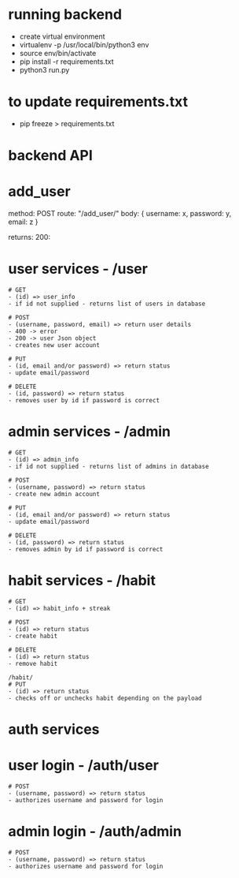 # running backend

- create virtual environment
- virtualenv -p /usr/local/bin/python3 env
- source env/bin/activate
- pip install -r requirements.txt
- python3 run.py

# to update requirements.txt
- pip freeze > requirements.txt

# backend API

# add_user
method: POST
route: "/add_user/"
body: {
	username: x, 
	password: y,  
	email: z
}

returns: 
200: 

# user services - /user
	# GET
	- (id) => user_info
	- if id not supplied - returns list of users in database

	# POST
	- (username, password, email) => return user details
	- 400 -> error
	- 200 -> user Json object
	- creates new user account

	# PUT 
	- (id, email and/or password) => return status
	- update email/password

	# DELETE
	- (id, password) => return status
	- removes user by id if password is correct


# admin services - /admin
	# GET
	- (id) => admin_info
	- if id not supplied - returns list of admins in database

	# POST
	- (username, password) => return status
	- create new admin account

	# PUT 
	- (id, email and/or password) => return status
	- update email/password

	# DELETE
	- (id, password) => return status
	- removes admin by id if password is correct

# habit services - /habit
	# GET 
	- (id) => habit_info + streak

	# POST
	- (id) => return status
	- create habit

	# DELETE
	- (id) => return status
	- remove habit

	/habit/
	# PUT
	- (id) => return status
	- checks off or unchecks habit depending on the payload




# auth services
# user login - /auth/user
	# POST
	- (username, password) => return status
	- authorizes username and password for login

# admin login - /auth/admin
	# POST
	- (username, password) => return status
	- authorizes username and password for login

